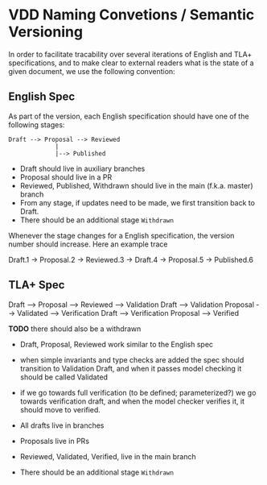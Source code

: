 # VDD Naming Convetions / Semantic Versioning

In order to facilitate tracability over several iterations of English
and TLA+ specifications, and to make clear to external readers what is
the state of a given document, we use the following convention:

## English Spec

As part of the version, each English specification should have one
of the following stages:

```
Draft --> Proposal --> Reviewed
             |
             |--> Published
```


- Draft should live in auxiliary branches
- Proposal should live in a PR
- Reviewed, Published, Withdrawn should live in the main
  (f.k.a. master) branch
- From any stage, if updates need to be made, we first transition back
  to Draft.
- There should be an additional stage `Withdrawn`
  
  
Whenever the stage changes for a English specification, the version
number should increase. Here an example trace

Draft.1 -> Proposal.2 -> Reviewed.3 -> Draft.4 -> Proposal.5 ->
Published.6


## TLA+ Spec

Draft --> Proposal --> Reviewed --> 
Validation Draft --> Validation Proposal --> Validated --> 
Verification Draft --> Verification Proposal --> Verified

**TODO** there should also be a withdrawn

- Draft, Proposal, Reviewed work similar to the English spec
- when simple invariants and type checks are added the spec should
  transition to Validation Draft, and when it passes model checking it
  should be called Validated
- if we go towards full verification (to be defined; parameterized?)
  we go towards verification draft, and when the model checker
  verifies it, it should move to verified.

- All drafts live in branches
- Proposals live in PRs
- Reviewed, Validated, Verified, live in the main branch
- There should be an additional stage `Withdrawn`
